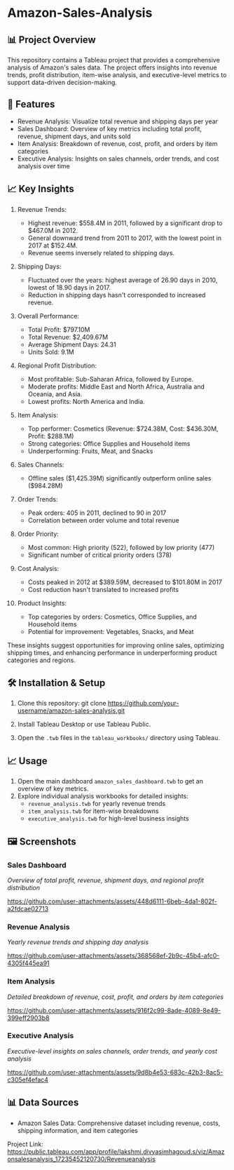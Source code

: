 # Amazon-Sales-Analysis

## 📊 Project Overview

This repository contains a Tableau project that provides a comprehensive analysis of Amazon's sales data. The project offers insights into revenue trends, profit distribution, item-wise analysis, and executive-level metrics to support data-driven decision-making.

## 🚀 Features

- Revenue Analysis: Visualize total revenue and shipping days per year
- Sales Dashboard: Overview of key metrics including total profit, revenue, shipment days, and units sold
- Item Analysis: Breakdown of revenue, cost, profit, and orders by item categories
- Executive Analysis: Insights on sales channels, order trends, and cost analysis over time


## 📈 Key Insights

1. Revenue Trends:
   - Highest revenue: \$558.4M in 2011, followed by a significant drop to \$467.0M in 2012.
   - General downward trend from 2011 to 2017, with the lowest point in 2017 at \$152.4M.
   - Revenue seems inversely related to shipping days.

2. Shipping Days:
   - Fluctuated over the years: highest average of 26.90 days in 2010, lowest of 18.90 days in 2017.
   - Reduction in shipping days hasn't corresponded to increased revenue.

3. Overall Performance:
   - Total Profit: \$797.10M
   - Total Revenue: \$2,409.67M
   - Average Shipment Days: 24.31
   - Units Sold: 9.1M

4. Regional Profit Distribution:
   - Most profitable: Sub-Saharan Africa, followed by Europe.
   - Moderate profits: Middle East and North Africa, Australia and Oceania, and Asia.
   - Lowest profits: North America and India.

5. Item Analysis:
   - Top performer: Cosmetics (Revenue: \$724.38M, Cost: \$436.30M, Profit: \$288.1M)
   - Strong categories: Office Supplies and Household items
   - Underperforming: Fruits, Meat, and Snacks

6. Sales Channels:
   - Offline sales (\$1,425.39M) significantly outperform online sales (\$984.28M)

7. Order Trends:
   - Peak orders: 405 in 2011, declined to 90 in 2017
   - Correlation between order volume and total revenue

8. Order Priority:
   - Most common: High priority (522), followed by low priority (477)
   - Significant number of critical priority orders (378)

9. Cost Analysis:
   - Costs peaked in 2012 at \$389.59M, decreased to \$101.80M in 2017
   - Cost reduction hasn't translated to increased profits

10. Product Insights:
    - Top categories by orders: Cosmetics, Office Supplies, and Household items
    - Potential for improvement: Vegetables, Snacks, and Meat

These insights suggest opportunities for improving online sales, optimizing shipping times, and enhancing performance in underperforming product categories and regions.

## 🛠️ Installation & Setup

1. Clone this repository:
git clone https://github.com/your-username/amazon-sales-analysis.git

2. Install Tableau Desktop or use Tableau Public.
3. Open the `.twb` files in the `tableau_workbooks/` directory using Tableau.

## 📈 Usage

1. Open the main dashboard `amazon_sales_dashboard.twb` to get an overview of key metrics.
2. Explore individual analysis workbooks for detailed insights:
   - `revenue_analysis.twb` for yearly revenue trends
   - `item_analysis.twb` for item-wise breakdowns
   - `executive_analysis.twb` for high-level business insights

## 🖼️ Screenshots

### Sales Dashboard
*Overview of total profit, revenue, shipment days, and regional profit distribution*

https://github.com/user-attachments/assets/448d6111-6beb-4da1-802f-a2fdcae02713



### Revenue Analysis
*Yearly revenue trends and shipping day analysis*

https://github.com/user-attachments/assets/368568ef-2b9c-45b4-afc0-4305f445ea91



### Item Analysis
*Detailed breakdown of revenue, cost, profit, and orders by item categories*

https://github.com/user-attachments/assets/916f2c99-8ade-4089-8e49-399eff2903b8



### Executive Analysis
*Executive-level insights on sales channels, order trends, and yearly cost analysis*

https://github.com/user-attachments/assets/9d8b4e53-683c-42b3-8ac5-c305ef4efac4



## 📊 Data Sources

- Amazon Sales Data: Comprehensive dataset including revenue, costs, shipping information, and item categories

Project Link: https://public.tableau.com/app/profile/lakshmi.divyasimhagoud.s/viz/Amazonsalesanalysis_17235452120730/Revenueanalysis
